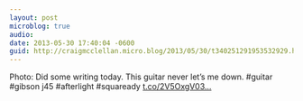 ```yaml
---
layout: post
microblog: true
audio: 
date: 2013-05-30 17:40:04 -0600
guid: http://craigmcclellan.micro.blog/2013/05/30/t340251291953532929.html
---
```

Photo: Did some writing today. This guitar never let’s me down. #guitar #gibson j45 #afterlight #squaready [t.co/2V5OxgV03...](http://t.co/2V5OxgV03U)
